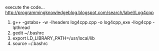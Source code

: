 execute the code...
http://programmingknowledgeblog.blogspot.com/search/label/Log4cpp
1.  g++ -gstabs+ -w -Iheaders log4cpp.cpp -o log4cpp_exe -llog4cpp -lpthread 
2.  gedit ~/.bashrc
3.  export LD_LIBRARY_PATH=/usr/local/lib
4.  source ~/.bashrc
